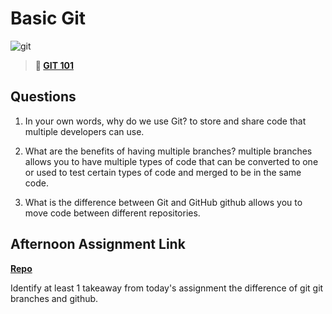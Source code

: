 # Basic Git

![git](https://git-scm.com/images/branching-illustration@2x.png)

> **📖 [GIT 101](https://codeworksacademy.com/fs-student-guide/resources/wk1/01-GIT)**

## Questions

1. In your own words, why do we use Git? to store and share code that multiple developers can use.

2. What are the benefits of having multiple branches?
multiple branches allows you to have multiple types of code that can be converted to one or used to test certain types of code and merged to be in the same code.
3. What is the difference between Git and GitHub
github allows you to move code between different repositories. 
## Afternoon Assignment Link

**[Repo](https://github.com/brysonrupp/<ASSIGNMENT_REPO>)**

Identify at least 1 takeaway from today's assignment
the difference of git git branches and github.